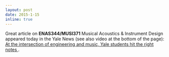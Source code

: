 ```yaml
---
layout: post
date: 2015-1-15
inline: true
---
```


Great article on <strong>ENAS344/MUSI371</strong> Musical Acoustics & Instrument Design appeared today in the Yale News (see also video at the bottom of the page): <a href="http://news.yale.edu/2015/01/15/intersection-engineering-and-music-yale-students-hit-right-notes"> At the intersection of engineering and music, Yale students hit the right notes </a>.